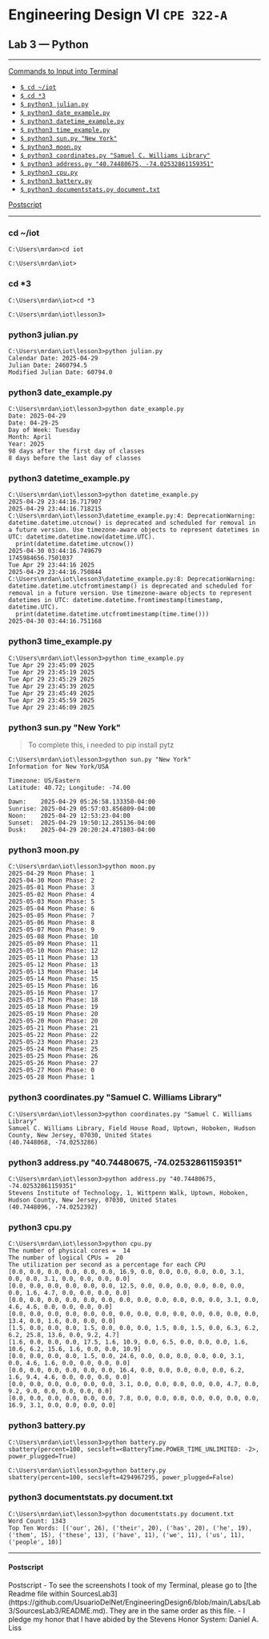 # Engineering Design VI `CPE 322-A`
## Lab 3 — Python
---

<ins>Commands to Input into Terminal</ins> 
- [`$ cd ~/iot`](#1)
- [`$ cd *3`](#2)
- [`$ python3 julian.py`](#3) 
- [`$ python3 date_example.py`](#4) 
- [`$ python3 datetime_example.py`](#5) 
- [`$ python3 time_example.py`](#6) 
- [`$ python3 sun.py "New York"`](#7) 
- [`$ python3 moon.py`](#8) 
- [`$ python3 coordinates.py "Samuel C. Williams Library"`](#9) 
- [`$ python3 address.py "40.74480675, -74.02532861159351"`](#10) 
- [`$ python3 cpu.py`](#11) 
- [`$ python3 battery.py`](#12) 
- [`$ python3 documentstats.py document.txt`](#13)


[Postscript](#14)

---


<h3 id="1">cd ~/iot</h3>

> 
```
C:\Users\mrdan>cd iot

C:\Users\mrdan\iot>
```

<h3 id="2">cd *3</h3>

> 
```
C:\Users\mrdan\iot>cd *3

C:\Users\mrdan\iot\lesson3>
```


<h3 id="3">python3 julian.py</h3>

> 
```
C:\Users\mrdan\iot\lesson3>python julian.py
Calendar Date: 2025-04-29
Julian Date: 2460794.5
Modified Julian Date: 60794.0
```


<h3 id="4">python3 date_example.py</h3>

> 
```
C:\Users\mrdan\iot\lesson3>python date_example.py
Date: 2025-04-29
Date: 04-29-25
Day of Week: Tuesday
Month: April
Year: 2025
98 days after the first day of classes
8 days before the last day of classes
```


<h3 id="5">python3 datetime_example.py</h3>

> 
```
C:\Users\mrdan\iot\lesson3>python datetime_example.py
2025-04-29 23:44:16.717907
2025-04-29 23:44:16.718215
C:\Users\mrdan\iot\lesson3\datetime_example.py:4: DeprecationWarning: datetime.datetime.utcnow() is deprecated and scheduled for removal in a future version. Use timezone-aware objects to represent datetimes in UTC: datetime.datetime.now(datetime.UTC).
  print(datetime.datetime.utcnow())
2025-04-30 03:44:16.749679
1745984656.7501037
Tue Apr 29 23:44:16 2025
2025-04-29 23:44:16.750844
C:\Users\mrdan\iot\lesson3\datetime_example.py:8: DeprecationWarning: datetime.datetime.utcfromtimestamp() is deprecated and scheduled for removal in a future version. Use timezone-aware objects to represent datetimes in UTC: datetime.datetime.fromtimestamp(timestamp, datetime.UTC).
  print(datetime.datetime.utcfromtimestamp(time.time()))
2025-04-30 03:44:16.751168
```


<h3 id="6">python3 time_example.py</h3>

> 
```
C:\Users\mrdan\iot\lesson3>python time_example.py
Tue Apr 29 23:45:09 2025
Tue Apr 29 23:45:19 2025
Tue Apr 29 23:45:29 2025
Tue Apr 29 23:45:39 2025
Tue Apr 29 23:45:49 2025
Tue Apr 29 23:45:59 2025
Tue Apr 29 23:46:09 2025
```


<h3 id="7">python3 sun.py "New York"</h3>

> To complete this, i needed to pip install pytz
```
C:\Users\mrdan\iot\lesson3>python sun.py "New York"
Information for New York/USA

Timezone: US/Eastern
Latitude: 40.72; Longitude: -74.00

Dawn:    2025-04-29 05:26:58.133350-04:00
Sunrise: 2025-04-29 05:57:03.856809-04:00
Noon:    2025-04-29 12:53:23-04:00
Sunset:  2025-04-29 19:50:12.285136-04:00
Dusk:    2025-04-29 20:20:24.471803-04:00
```


<h3 id="8">python3 moon.py</h3>

> 
```
C:\Users\mrdan\iot\lesson3>python moon.py
2025-04-29 Moon Phase: 1
2025-04-30 Moon Phase: 2
2025-05-01 Moon Phase: 3
2025-05-02 Moon Phase: 4
2025-05-03 Moon Phase: 5
2025-05-04 Moon Phase: 6
2025-05-05 Moon Phase: 7
2025-05-06 Moon Phase: 8
2025-05-07 Moon Phase: 9
2025-05-08 Moon Phase: 10
2025-05-09 Moon Phase: 11
2025-05-10 Moon Phase: 12
2025-05-11 Moon Phase: 13
2025-05-12 Moon Phase: 13
2025-05-13 Moon Phase: 14
2025-05-14 Moon Phase: 15
2025-05-15 Moon Phase: 16
2025-05-16 Moon Phase: 17
2025-05-17 Moon Phase: 18
2025-05-18 Moon Phase: 19
2025-05-19 Moon Phase: 20
2025-05-20 Moon Phase: 20
2025-05-21 Moon Phase: 21
2025-05-22 Moon Phase: 22
2025-05-23 Moon Phase: 23
2025-05-24 Moon Phase: 25
2025-05-25 Moon Phase: 26
2025-05-26 Moon Phase: 27
2025-05-27 Moon Phase: 0
2025-05-28 Moon Phase: 1
```


<h3 id="9">python3 coordinates.py "Samuel C. Williams Library"</h3>

> 
```
C:\Users\mrdan\iot\lesson3>python coordinates.py "Samuel C. Williams Library"
Samuel C. Williams Library, Field House Road, Uptown, Hoboken, Hudson County, New Jersey, 07030, United States
(40.7448068, -74.0253286)
```


<h3 id="10">python3 address.py "40.74480675, -74.02532861159351"</h3>

> 
```
C:\Users\mrdan\iot\lesson3>python address.py "40.74480675, -74.02532861159351"
Stevens Institute of Technology, 1, Wittpenn Walk, Uptown, Hoboken, Hudson County, New Jersey, 07030, United States
(40.7448096, -74.0252392)
```


<h3 id="11">python3 cpu.py</h3>

> 
```
C:\Users\mrdan\iot\lesson3>python cpu.py
The number of physical cores =  14
The number of logical CPUs =  20
The utilization per second as a percentage for each CPU
[0.0, 0.0, 0.0, 0.0, 0.0, 0.0, 16.9, 0.0, 0.0, 0.0, 0.0, 0.0, 3.1, 0.0, 0.0, 3.1, 0.0, 0.0, 0.0, 0.0]
[0.0, 0.0, 0.0, 0.0, 0.0, 0.0, 12.5, 0.0, 0.0, 0.0, 0.0, 0.0, 0.0, 0.0, 1.6, 4.7, 0.0, 0.0, 0.0, 0.0]
[0.0, 0.0, 0.0, 0.0, 0.0, 0.0, 0.0, 0.0, 0.0, 0.0, 0.0, 0.0, 3.1, 0.0, 4.6, 4.6, 0.0, 0.0, 0.0, 0.0]
[0.0, 0.0, 0.0, 0.0, 0.0, 0.0, 0.0, 0.0, 0.0, 0.0, 0.0, 0.0, 0.0, 0.0, 13.4, 0.0, 1.6, 0.0, 0.0, 0.0]
[1.5, 0.0, 0.0, 0.0, 1.5, 0.0, 0.0, 0.0, 1.5, 0.0, 1.5, 0.0, 6.3, 6.2, 6.2, 25.8, 13.6, 0.0, 9.2, 4.7]
[1.6, 0.0, 0.0, 0.0, 17.5, 1.6, 10.9, 0.0, 6.5, 0.0, 0.0, 0.0, 1.6, 10.6, 6.2, 15.6, 1.6, 0.0, 0.0, 10.9]
[0.0, 0.0, 0.0, 0.0, 1.5, 0.0, 24.6, 0.0, 0.0, 0.0, 0.0, 0.0, 3.1, 0.0, 4.6, 1.6, 0.0, 0.0, 0.0, 0.0]
[0.0, 0.0, 0.0, 0.0, 0.0, 0.0, 16.4, 0.0, 0.0, 0.0, 0.0, 0.0, 6.2, 1.6, 9.4, 4.6, 0.0, 0.0, 0.0, 0.0]
[0.0, 0.0, 0.0, 0.0, 0.0, 0.0, 3.1, 0.0, 0.0, 0.0, 0.0, 0.0, 4.7, 0.0, 9.2, 9.0, 0.0, 0.0, 0.0, 0.0]
[0.0, 0.0, 0.0, 0.0, 0.0, 0.0, 7.8, 0.0, 0.0, 0.0, 0.0, 0.0, 0.0, 0.0, 16.9, 3.1, 0.0, 0.0, 0.0, 0.0]
```


<h3 id="12">python3 battery.py</h3>

> 
```
C:\Users\mrdan\iot\lesson3>python battery.py
sbattery(percent=100, secsleft=<BatteryTime.POWER_TIME_UNLIMITED: -2>, power_plugged=True)
```
```
C:\Users\mrdan\iot\lesson3>python battery.py
sbattery(percent=100, secsleft=4294967295, power_plugged=False)
```


<h3 id="13">python3 documentstats.py document.txt</h3>

> 
```
C:\Users\mrdan\iot\lesson3>python documentstats.py document.txt
Word Count: 1343
Top Ten Words: [('our', 26), ('their', 20), ('has', 20), ('he', 19), ('them', 15), ('these', 13), ('have', 11), ('we', 11), ('us', 11), ('people', 10)]
```


---
<h4 id="14">Postscript</h4>
 Postscript
- To see the screenshots I took of my Terminal, please go to [the Readme file within SourcesLab3](https://github.com/UsuarioDelNet/EngineeringDesign6/blob/main/Labs/Lab3/SourcesLab3/README.md). They are in the same order as this file.
- I pledge my honor that I have abided by the Stevens Honor System: Daniel A. Liss
